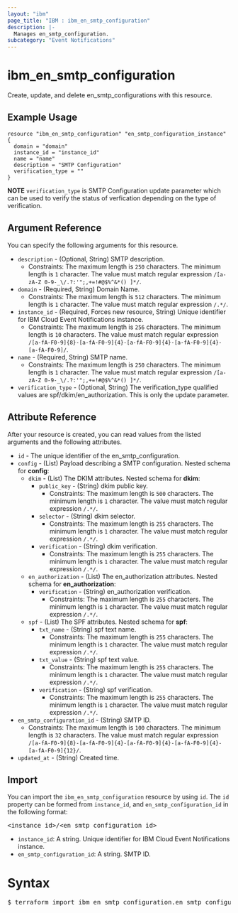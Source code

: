 ```yaml
---
layout: "ibm"
page_title: "IBM : ibm_en_smtp_configuration"
description: |-
  Manages en_smtp_configuration.
subcategory: "Event Notifications"
---
```


# ibm_en_smtp_configuration

Create, update, and delete en_smtp_configurations with this resource.

## Example Usage

```hcl
resource "ibm_en_smtp_configuration" "en_smtp_configuration_instance" {
  domain = "domain"
  instance_id = "instance_id"
  name = "name"
  description = "SMTP Configuration"
  verification_type = ""
}
```

**NOTE** `verification_type` is SMTP Configuration update parameter which can be used to verify the status of verfication depending on the type of verification.

## Argument Reference

You can specify the following arguments for this resource.

* `description` - (Optional, String) SMTP description.
  * Constraints: The maximum length is `250` characters. The minimum length is `1` character. The value must match regular expression `/[a-zA-Z 0-9-_\/.?:'";,+=!#@$%^&*() ]*/`.
* `domain` - (Required, String) Domain Name.
  * Constraints: The maximum length is `512` characters. The minimum length is `1` character. The value must match regular expression `/.*/`.
* `instance_id` - (Required, Forces new resource, String) Unique identifier for IBM Cloud Event Notifications instance.
  * Constraints: The maximum length is `256` characters. The minimum length is `10` characters. The value must match regular expression `/[a-fA-F0-9]{8}-[a-fA-F0-9]{4}-[a-fA-F0-9]{4}-[a-fA-F0-9]{4}-[a-fA-F0-9]/`.
* `name` - (Required, String) SMTP name.
  * Constraints: The maximum length is `250` characters. The minimum length is `1` character. The value must match regular expression `/[a-zA-Z 0-9-_\/.?:'";,+=!#@$%^&*() ]*/`.
* `verification_type` - (Optional, String) The verification_type qualified values are spf/dkim/en_authorization. This is only the update parameter.

## Attribute Reference

After your resource is created, you can read values from the listed arguments and the following attributes.

* `id` - The unique identifier of the en_smtp_configuration.
* `config` - (List) Payload describing a SMTP configuration.
Nested schema for **config**:
	* `dkim` - (List) The DKIM attributes.
	Nested schema for **dkim**:
		* `public_key` - (String) dkim public key.
		  * Constraints: The maximum length is `500` characters. The minimum length is `1` character. The value must match regular expression `/.*/`.
		* `selector` - (String) dkim selector.
		  * Constraints: The maximum length is `255` characters. The minimum length is `1` character. The value must match regular expression `/.*/`.
		* `verification` - (String) dkim verification.
		  * Constraints: The maximum length is `255` characters. The minimum length is `1` character. The value must match regular expression `/.*/`.
	* `en_authorization` - (List) The en_authorization attributes.
	Nested schema for **en_authorization**:
		* `verification` - (String) en_authorization verification.
		  * Constraints: The maximum length is `255` characters. The minimum length is `1` character. The value must match regular expression `/.*/`.
	* `spf` - (List) The SPF attributes.
	Nested schema for **spf**:
		* `txt_name` - (String) spf text name.
		  * Constraints: The maximum length is `255` characters. The minimum length is `1` character. The value must match regular expression `/.*/`.
		* `txt_value` - (String) spf text value.
		  * Constraints: The maximum length is `255` characters. The minimum length is `1` character. The value must match regular expression `/.*/`.
		* `verification` - (String) spf verification.
		  * Constraints: The maximum length is `255` characters. The minimum length is `1` character. The value must match regular expression `/.*/`.
* `en_smtp_configuration_id` - (String) SMTP ID.
  * Constraints: The maximum length is `100` characters. The minimum length is `32` characters. The value must match regular expression `/[a-fA-F0-9]{8}-[a-fA-F0-9]{4}-[a-fA-F0-9]{4}-[a-fA-F0-9]{4}-[a-fA-F0-9]{12}/`.
* `updated_at` - (String) Created time.


## Import

You can import the `ibm_en_smtp_configuration` resource by using `id`.
The `id` property can be formed from `instance_id`, and `en_smtp_configuration_id` in the following format:

<pre>
&lt;instance_id&gt;/&lt;en_smtp_configuration_id&gt;
</pre>
* `instance_id`: A string. Unique identifier for IBM Cloud Event Notifications instance.
* `en_smtp_configuration_id`: A string. SMTP ID.

# Syntax
<pre>
$ terraform import ibm_en_smtp_configuration.en_smtp_configuration &lt;instance_id&gt;/&lt;en_smtp_configuration_id&gt;
</pre>
